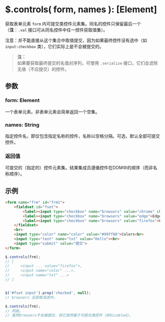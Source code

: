 # $.controls( form, names ): [Element]

获取表单元素 `form` 内可提交类控件元素集。同名的控件只保留最后一个（**注**：`.val` 接口可从同名控件中任一控件获取值集）。

注意：并不能直接从这个集合中取值提交，因为如果最终控件没有选中（如 `input:checkbox` 类），它们实际上是不会被提交的。

> **注：**<br>
> 如果要获取最终提交的名值对序列，可使用 `.serialize` 接口，它们会滤除无值（不应提交）的控件。


## 参数

### form: Element

一个表单元素。非表单元素会简单返回一个空集。


### names: String

指定控件名，即仅包含指定名称的控件，名称以空格分隔。可选，默认全部可提交控件。


### 返回值

可提交的（指定的）控件元素集。结果集成员遵循控件在DOM中的顺序（而非名称顺序）。


## 示例

```html
<form name="frm" id="frm1">
    <fieldset id="fset">
        <label><input type="checkbox" name="browsers" value="chrome" checked>Chrome</label>
        <label><input type="checkbox" name="browsers" value="edge">Edge</label>
        <label><input type="checkbox" name="browsers" value="firefox">Firefox</label>
    </fieldset>
    <br>
    <input type="color" name="color" value="#99ff00">Colors<br>
    <input type="text" name="txt" value="Hello"><br>
    <input type="submit" value="提交">
</form>
```

```js
$.controls(frm);
// [
//     <input ... value="firefox">,
//     <input name="color" ...>,
//     <input name="txt" ...>
// ]


$('#fset input').prop('checked', null);
// browsers 全部取消选中。

$.controls(frm);
// 同前。
// 虽然browsers不会被提交，但它依然属于可提交类控件（非disabled）。
```
